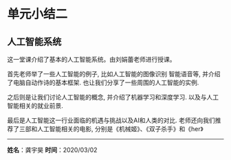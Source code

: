 单元小结二
=====
人工智能系统
-----------
这一堂课介绍了基本的人工智能系统。由刘娟蕾老师进行授课。

首先老师举了一些人工智能的例子, 比如人工智能的图像识别 智能语音等, 并介绍了电脑自动作诗的基本框架. 也让我们分享了一些周围的人工智能的实例.

之后则是让我们讨论人工智能的概念, 并介绍了机器学习和深度学习. 以及与人工智能相关的就业前景. 

最后是人工智能这一行业面临的机遇与挑战以及AI和人类的对比. 老师还向我们推荐了三部和人工智能相关的电影, 分别是《机械姬》、《双子杀手》和《her》

----------------------------
**姓名**：龚宇昊
**时间**：2020/03/02
